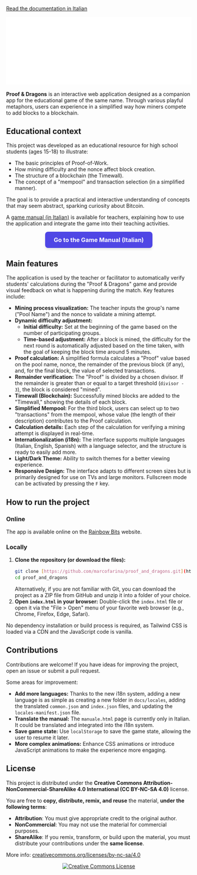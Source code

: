 [Read the documentation in Italian](README_it.md)

<picture>
  <source srcset="/docs/static/logo_white.svg" media="(prefers-color-scheme: dark)">
  <source srcset="/docs/static/logo_black.svg" media="(prefers-color-scheme: light)">
  <img src="/docs/static/logo_white.svg" alt="Logo">
</picture>

**Proof & Dragons** is an interactive web application designed as a companion app for the educational game of the same name. Through various playful metaphors, users can experience in a simplified way how miners compete to add blocks to a blockchain.

## Educational context

This project was developed as an educational resource for high school students (ages 15-18) to illustrate:

* The basic principles of Proof-of-Work.
* How mining difficulty and the nonce affect block creation.
* The structure of a blockchain (the Timewall).
* The concept of a "mempool" and transaction selection (in a simplified manner).

The goal is to provide a practical and interactive understanding of concepts that may seem abstract, sparking curiosity about Bitcoin.

A [game manual (in Italian)](https://rainbowbits.cloud/proof_and_dragons/manuale.html) is available for teachers, explaining how to use the application and integrate the game into their teaching activities.

<div align="center">
  <a href="https://rainbowbits.cloud/proof_and_dragons/manuale.html" target="_blank" style="
    display: inline-block;
    padding: 12px 24px;
    font-size: 16px;
    font-weight: bold;
    color: white;
    background-color: #4F46E5;
    border-radius: 8px;
    text-decoration: none;
    box-shadow: 0 4px 6px rgba(0, 0, 0, 0.1);
    transition: background-color 0.3s ease;
  " onmouseover="this.style.backgroundColor='#3730A3'" onmouseout="this.style.backgroundColor='#4F46E5'">
    Go to the Game Manual (Italian)
  </a>
</div>

## Main features

The application is used by the teacher or facilitator to automatically verify students' calculations during the "Proof & Dragons" game and provide visual feedback on what is happening during the match. Key features include:

* **Mining process visualization:** The teacher inputs the group's name ("Pool Name") and the nonce to validate a mining attempt.
* **Dynamic difficulty adjustment:**
    * **Initial difficulty:** Set at the beginning of the game based on the number of participating groups.
    * **Time-based adjustment:** After a block is mined, the difficulty for the next round is automatically adjusted based on the time taken, with the goal of keeping the block time around 5 minutes.
* **Proof calculation:** A simplified formula calculates a "Proof" value based on the pool name, nonce, the remainder of the previous block (if any), and, for the final block, the value of selected transactions.
* **Remainder verification:** The "Proof" is divided by a chosen divisor. If the remainder is greater than or equal to a target threshold (`divisor - 3`), the block is considered "mined".
* **Timewall (Blockchain):** Successfully mined blocks are added to the "Timewall," showing the details of each block.
* **Simplified Mempool:** For the third block, users can select up to two "transactions" from the mempool, whose value (the length of their description) contributes to the Proof calculation.
* **Calculation details:** Each step of the calculation for verifying a mining attempt is displayed in real-time.
* **Internationalization (i18n):** The interface supports multiple languages (Italian, English, Spanish) with a language selector, and the structure is ready to easily add more.
* **Light/Dark Theme:** Ability to switch themes for a better viewing experience.
* **Responsive Design:** The interface adapts to different screen sizes but is primarily designed for use on TVs and large monitors. Fullscreen mode can be activated by pressing the `F` key.

## How to run the project

### Online
The app is available online on the [Rainbow Bits](https://rainbowbits.cloud/proof_and_dragons/) website.

### Locally
1.  **Clone the repository (or download the files):**
    ```bash
    git clone [https://github.com/marcofarina/proof_and_dragons.git](https://github.com/marcofarina/proof_and_dragons.git)
    cd proof_and_dragons
    ```
    Alternatively, if you are not familiar with Git, you can download the project as a ZIP file from GitHub and unzip it into a folder of your choice.
2.  **Open `index.html` in your browser:**
    Double-click the `index.html` file or open it via the "File > Open" menu of your favorite web browser (e.g., Chrome, Firefox, Edge, Safari).

No dependency installation or build process is required, as Tailwind CSS is loaded via a CDN and the JavaScript code is vanilla.

## Contributions

Contributions are welcome! If you have ideas for improving the project, open an issue or submit a pull request.

Some areas for improvement:
* **Add more languages:** Thanks to the new i18n system, adding a new language is as simple as creating a new folder in `docs/locales`, adding the translated `common.json` and `index.json` files, and updating the `locales-manifest.json` file.
* **Translate the manual:** The `manuale.html` page is currently only in Italian. It could be translated and integrated into the i18n system.
* **Save game state:** Use `localStorage` to save the game state, allowing the user to resume it later.
* **More complex animations:** Enhance CSS animations or introduce JavaScript animations to make the experience more engaging.

## License

This project is distributed under the **Creative Commons Attribution-NonCommercial-ShareAlike 4.0 International (CC BY-NC-SA 4.0)** license.

You are free to **copy, distribute, remix, and reuse** the material, **under the following terms**:

-   **Attribution**: You must give appropriate credit to the original author.
-   **NonCommercial**: You may not use the material for commercial purposes.
-   **ShareAlike**: If you remix, transform, or build upon the material, you must distribute your contributions under the **same license**.

More info: [creativecommons.org/licenses/by-nc-sa/4.0](https://creativecommons.org/licenses/by-nc-sa/4.0)

<div align="center">
  <a rel="license" href="https://creativecommons.org/licenses/by-nc-sa/4.0/">
    <img alt="Creative Commons License" style="border-width:0" src="https://i.creativecommons.org/l/by-nc-sa/4.0/88x31.png" />
  </a>
</div>